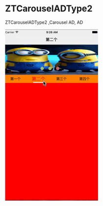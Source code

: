 # ZTCarouselADType2
ZTCarouselADType2 ,Carousel AD, AD

![image](https://github.com/ZTV587/ZTCarouselADType2/blob/master/ZTCarouselADType2/GIF/Untitledqwq.gif)
